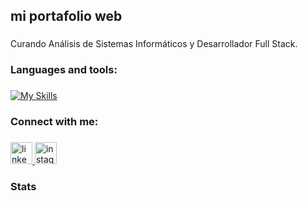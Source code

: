<h2 align="left">mi portafolio web</h2>

###

<p align="left">Curando Análisis de Sistemas Informáticos y Desarrollador Full Stack.</p>

###

<h3 align="left">Languages and tools:</h3>

###

[![My Skills](https://skillicons.dev/icons?i=html,css,js,php,laravel,react,nodejs,express,bootstrap,postgres,mongodb,mysql,git,vscode,postman,docker)](https://skillicons.dev)

###

<h3 align="left">Connect with me:</h3>

###

<div align="left">
  <a href="https://linkedin.com/in/gabriel-william-039b97306" target="_blank">
    <img src="https://img.shields.io/static/v1?message=LinkedIn&logo=linkedin&label=&color=0077B5&logoColor=white&labelColor=&style=for-the-badge" height="35" alt="linkedin logo"  />
  </a>
  <a href="https://www.instagram.com/20y_gabriel/" target="_blank">
    <img src="https://img.shields.io/static/v1?message=Instagram&logo=instagram&label=&color=E4405F&logoColor=white&labelColor=&style=for-the-badge" height="35" alt="instagram logo"  />
  </a>
</div>

###

<h3 align="left">Stats</h3>

###
